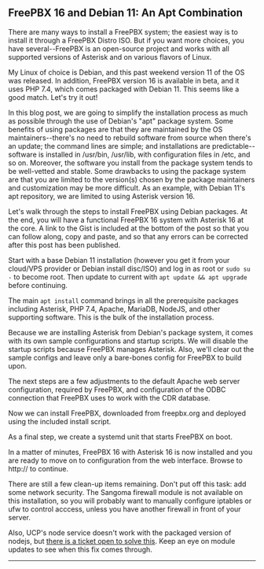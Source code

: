 ## FreePBX 16 and Debian 11: An Apt Combination

There are many ways to install a FreePBX system; the easiest way is to install it through a FreePBX Distro ISO. But if you want more choices, you have several--FreePBX is an open-source project and works with all supported versions of Asterisk and on various flavors of Linux.

My Linux of choice is Debian, and this past weekend version 11 of the OS was released. In addition, FreePBX version 16 is available in beta, and it uses PHP 7.4, which comes packaged with Debian 11. This seems like a good match. Let's try it out!

In this blog post, we are going to simplify the installation process as much as possible through the use of Debian's "apt" package system. Some benefits of using packages are that they are maintained by the OS maintainers--there's no need to rebuild software from source when there's an update; the command lines are simple; and installations are predictable--software is installed in /usr/bin, /usr/lib, with configuration files in /etc, and so on. Moreover, the software you install from the package system tends to be well-vetted and stable. Some drawbacks to using the package system are that you are limited to the version(s) chosen by the package maintainers and customization may be more difficult. As an example, with Debian 11's apt repository, we are limited to using Asterisk version 16.

Let's walk through the steps to install FreePBX using Debian packages. At the end, you will have a functional FreePBX 16 system with Asterisk 16 at the core. A link to the Gist is included at the bottom of the post so that you can follow along, copy and paste, and so that any errors can be corrected after this post has been published.

Start with a base Debian 11 installation (however you get it from your cloud/VPS provider or Debian install disc/ISO) and log in as root or `sudo su -` to become root. Then update to current with `apt update && apt upgrade` before continuing. 

The main `apt install` command brings in all the prerequisite packages including Asterisk, PHP 7.4, Apache, MariaDB, NodeJS, and other supporting software. This is the bulk of the installation process.

Because we are installing Asterisk from Debian's package system, it comes with its own sample configurations and startup scripts. We will disable the startup scripts because FreePBX manages Asterisk. Also, we'll clear out the sample configs and leave only a bare-bones config for FreePBX to build upon.

The next steps are a few adjustments to the default Apache web server configuration, required by FreePBX, and configuration of the ODBC connection that FreePBX uses to work with the CDR database.

Now we can install FreePBX, downloaded from freepbx.org and deployed using the included install script. 

As a final step, we create a systemd unit that starts FreePBX on boot.

In a matter of minutes, FreePBX 16 with Asterisk 16 is now installed and you are ready to move on to configuration from the web interface. Browse to http://<the IP address of the server> to continue. 
  
There are still a few clean-up items remaining. Don't put off this task: add some network security. The Sangoma firewall module is not available on this installation, so you will probably want to manually configure iptables or ufw to control acccess, unless you have another firewall in front of your server.

Also, UCP's node service doesn't work with the packaged version of nodejs, but [there is a ticket open to solve this](https://issues.freepbx.org/browse/FREEPBX-22742). Keep an eye on module updates to see when this fix comes through.

-----
  
<script src="https://gist.github.com/billsimon/f66636f83de8e1162ea318ccd7a9b576.js"></script>
